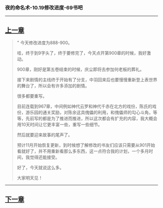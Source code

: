 ### 夜的命名术-10.19修改进度-69书吧

--------
[上一章](./2b7891d5892582ebf99ca0f2bf868f24.md)
--------


>
>
>
>"
>今天修改进度为888-900。
>
>哇，终于到9字头了，终于要修完了，今天点开第900章的时候，我好激动。
>
>900章，刚好是第五卷结束的时候，庆尘即将去参加何老板的葬礼。
>
>接下来剧情的主线终于开始有了分支，中羽回来后也要慢慢重新登上表世界的舞台了，所以会有许多添加的剧情。
>
>很多都要重写。
>
>目前连载到967章，中间例如神代云罗和神代千赤在北方的戏份，陈氏的戏份，游乐园的通关奖励，对陈余这具傀儡的利用，和傀儡师的勾心斗角，等等，先前写的都是为了推进而推进，所以这次都会有扩充的内容，我大概会用10天时间让它更丰富一些，重写一些细节。
>
>然后就要迎来故事的尾声了。
>
>预计11月开始恢复更新，到时候想了解修改的书友们应该只需要从901开始看就好了，并不用重新看那么多东西，这一点符合我的计划，一个多月时间，我觉得还能接受。
>
>好了，今天就说这么多。
>
>大家明天见！
>
>

--------
[下一章](./92ef597d30e8c4f117eede77d400dc65.md)
--------
